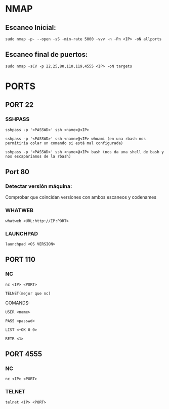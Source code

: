 # NMAP

## Escaneo Inicial:

  ``sudo nmap -p- --open -sS -min-rate 5000 -vvv -n -Pn <IP> -oN allports``

## Escaneo final de puertos:

  ``sudo nmap -sCV -p 22,25,80,110,119,4555 <IP> -oN targets``
  
# PORTS

## PORT 22 

### SSHPASS

  ``sshpass -p '<PASSWD>' ssh <name>@<IP>``
  
  ``sshpass -p '<PASSWD>' ssh <name>@<IP> whoami (en una rbash nos permitiría colar un comando si está mal configurada)``
  
  ``sshpass -p '<PASSWD>' ssh <name>@<IP> bash (nos da una shell de bash y nos escaparíamos de la rbash)``
  
## Port 80

### Detectar versión máquina:

Comprobar que coincidan versiones con ambos escaneos y codenames

### WHATWEB
  ``whatweb <URL:http://IP:PORT>``

### LAUNCHPAD
  ``launchpad <OS VERSION> ``

## PORT 110

### NC

  ``nc <IP> <PORT>``
  
  ``TELNET(mejor que nc)``

  COMANDS:
  
  ``USER <name>``
  
  ``PASS <passwd>``
  
  ``LIST <+OK 0 0>``
  
  ``RETR <1>``
 
## PORT 4555

### NC

 ``nc <IP> <PORT>``
  
### TELNET
  
  ``telnet <IP> <PORT>``
  
  
  
